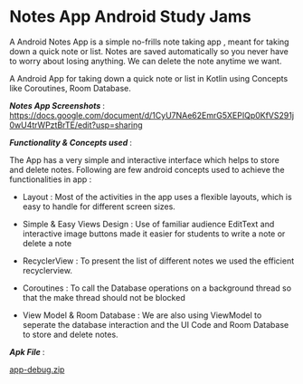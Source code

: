 # Notes App Android Study Jams

A Android Notes App is a simple no-frills note taking app , meant for taking down a quick note or list. 
Notes are saved automatically so you never have to worry about losing anything. We can delete the note anytime we want.

A Android App for taking down a quick note or list in Kotlin using Concepts like Coroutines, Room Database.

<b> *Notes App Screenshots* </b> : https://docs.google.com/document/d/1CyU7NAe62EmrG5XEPIQp0KfVS291j0wU4trWPztBrTE/edit?usp=sharing

<b> *Functionality & Concepts used* </b> :

The App has a very simple and interactive interface which helps to store and delete notes.
Following are few android concepts used to achieve the functionalities in app :

- Layout : Most of the activities in the app uses a flexible layouts, which is easy to handle for different screen sizes.

- Simple & Easy Views Design : Use of familiar audience EditText and interactive image buttons made it easier for students to write a note or delete a note

- RecyclerView : To present the list of different notes  we used the efficient recyclerview.

- Coroutines : To call the Database operations on a background thread so that the make thread should not be blocked

- View Model  & Room Database : We are also using ViewModel to seperate the database interaction and the UI Code and Room Database to store and delete notes. 

<b> *Apk File* </b> :

[app-debug.zip](https://github.com/sahilshirodkar1630/NotesAppASJ/files/7840732/app-debug.zip)
